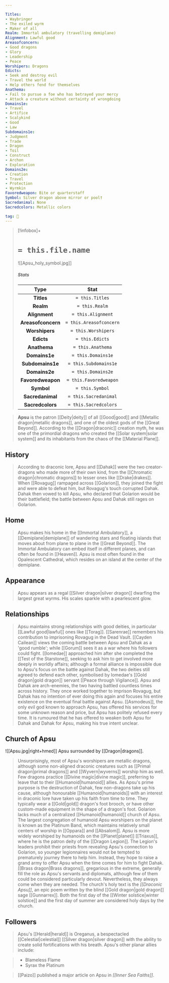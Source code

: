 ```yaml
---

Titles:
- Waybringer
- The exiled wyrm
- Maker of all
Realm: Immortal ambulatory (travelling demiplane)
Alignment: Lawful good
Areasofconcern:
- Good dragons
- Glory
- Leadership
- Peace
Worshipers: Dragons
Edicts:
- Seek and destroy evil
- Travel the world
- Help others fend for themselves
Anathema:
- Fail to pursue a foe who has betrayed your mercy
- Attack a creature without certainty of wrongdoing
Domains1e:
- Travel
- Artifice
- Scalykind
- Good
- Law
Subdomains1e:
- Judgment
- Trade
- Dragon
- Toil
- Construct
- Archon
- Exploration
Domains2e:
- Creation
- Travel
- Protection
- Wyrmkin
Favoredweapon: Bite or quarterstaff
Symbol: Silver dragon above mirror or pool†
Sacredanimal: None
Sacredcolors: Metallic colors

tag: 🙏
---
```


> [!infobox]+
> #  `= this.file.name`
> ![[Apsu_holy_symbol.jpg]]
> ##### Stats
> Type | Stat |
> :---:|:---:|
> **Titles** | `= this.Titles` |
> **Realm** | `= this.Realm` |
> **Alignment** | `= this.Alignment` |
> **Areasofconcern** | `= this.Areasofconcern` |
> **Worshipers** | `= this.Worshipers` |
> **Edicts** | `= this.Edicts` |
> **Anathema** | `= this.Anathema` |
> **Domains1e** | `= this.Domains1e` |
> **Subdomains1e** | `= this.Subdomains1e` |
> **Domains2e** | `= this.Domains2e` |
> **Favoredweapon** | `= this.Favoredweapon` |
> **Symbol** | `= this.Symbol` |
> **Sacredanimal** | `= this.Sacredanimal` |
> **Sacredcolors** | `= this.Sacredcolors` |



> **Apsu** is the patron [[Deity|deity]] of all [[Good|good]] and [[Metallic dragon|metallic dragons]], and one of the oldest gods of the [[Great Beyond]]. According to the [[Dragon|draconic]] creation myth, he was one of the primordial dragons who created the [[Solar system|solar system]] and its inhabitants from the chaos of the [[Material Plane]].



## History



> According to draconic lore, Apsu and [[Dahak]] were the two creator-dragons who made more of their own kind, from the [[Chromatic dragon|chromatic dragons]] to lesser ones like [[Drake|drakes]]. When [[Rovagug]] rampaged across [[Golarion]], they joined the fight and were able to defeat him, but Rovagug's touch corrupted Dahak. Dahak then vowed to kill Apsu, who declared that Golarion would be their battlefield; the battle between Apsu and Dahak still rages on Golarion.


## Home

> Apsu makes his home in the [[Immortal Ambulatory]], a [[Demiplane|demiplane]] of wandering stars and floating islands that moves about from plane to plane in the [[Great Beyond]]. The Immortal Ambulatory can embed itself in different planes, and can often be found in [[Heaven]]. Apsu is most often found in the Opalescent Cathedral, which resides on an island at the center of the demiplane.


## Appearance

> Apsu appears as a regal [[Silver dragon|silver dragon]] dwarfing the largest great wyrms. His scales sparkle with a pearlescent glow.


## Relationships

> Apsu maintains strong relationships with good deities, in particular [[Lawful good|lawful]] ones like [[Torag]]. [[Sarenrae]] remembers his contribution to imprisoning Rovagug in the Dead Vault. [[Cayden Cailean]] views the coming battle between Apsu and Dahak as a 'good rumble'; while [[Gorum]] sees it as a war where his followers could fight. [[Iomedae]] approached him after she completed the [[Test of the Starstone]], seeking to ask him to get involved more deeply in worldly affairs; although a formal alliance is impossible due to Apsu's focus on the battle against Dahak, the two deities still agreed to defend each other, symbolised by Iomedae's [[Gold dragon|gold dragon]] servant [[Peace through Vigilance]].
> Apsu and Dahak are arch-enemies, the two having battled countless times across history. They once worked together to imprison Rovagug, but Dahak has no intention of ever doing this again and focuses his entire existence on the eventual final battle against Apsu.
> [[Asmodeus]], the only evil god known to approach Apsu, has offered his services for some unknown reason and price, but Apsu has politely refused every time. It is rumoured that he has offered to weaken both Apsu for Dahak and Dahak for Apsu, making his true intent unclear.


## Church of Apsu

![[Apsu.jpg|right+hmed]] 
 Apsu surrounded by [[Dragon|dragons]].
> Unsurprisingly, most of Apsu's worshipers are metallic dragons, although some non-aligned draconic creatures such as [[Primal dragon|primal dragons]] and [[Wyvern|wyverns]] worship him as well. Few dragons practice [[Divine magic|divine magic]], preferring to leave that to their [[Humanoid|humanoid]] allies. As Apsu's prime purpose is the destruction of Dahak, few non-dragons take up his cause, although honourable [[Humanoid|humanoids]] with an interest in draconic lore have taken up his faith from time to time. They typically wear a [[Gold|gold]] dragon's foot brooch, or have other custom-made equipment in the shape of a dragon's foot.
> Golarion lacks much of a centralized [[Humanoid|humanoid]] church of Apsu. The largest congregation of humanoid Apsu worshipers on the planet is known as the Platinum Band, which maintains relatively small centers of worship in [[Oppara]] and [[Absalom]]. Apsu is more widely worshiped by humanoids on the [[Planet|planet]] [[Triaxus]], where he is the patron deity of the [[Dragon Legion]]. The Legion's leaders prohibit their priests from revealing Apsu's connection to Golarion, so younger legionnaires would not be tempted to prematurely journey there to help him. Instead, they hope to raise a grand army to offer Apsu when the time comes for him to fight Dahak.
> [[Brass dragon|Brass dragons]], gregarious in the extreme, generally fill the role as Apsu's servants and diplomats, although few of them could be considered particularly devout. Nevertheless, they always come when they are needed.
> The church's holy text is the *[[Draconic Apsu]]*, an epic poem written by the blind [[Gold dragon|gold dragon]] sage [[Gunnarrex]].  Both the first day of the [[Winter solstice|winter solstice]] and the first day of summer are considered holy days by the church.


## Followers

> Apsu's [[Herald|herald]] is Oreganus, a bespectacled [[Celestial|celestial]] [[Silver dragon|silver dragon]] with the ability to create solid fortifications with his breath.
> Apsu's other planar allies include:

> - Blameless Flame
> - Syrax the Platinum

> [[Paizo]] published a major article on Apsu in *[[Inner Sea Faiths]]*.







